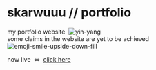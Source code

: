 # skarwuuu // portfolio

my portfolio website&nbsp;&nbsp;![yin-yang](https://github.com/skarwuuu/skarwuuu.github.io/assets/140409722/37c7b8db-05d5-417e-8c05-6328d36cc773)
<br>
some claims in the website are yet to be achieved&nbsp;&nbsp;![emoji-smile-upside-down-fill](https://github.com/skarwuuu/skarwuuu.github.io/assets/140409722/7b5c4cf0-9a12-425d-87f8-94613fb285b7)

now live&nbsp;&nbsp;∞&nbsp;&nbsp;[click here](https://skarwuuu.github.io/)
